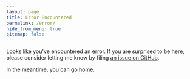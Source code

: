 ```yaml
---
layout: page
title: Error Encountered
permalink: /error/
hide_from_menu: true
sitemap: false
---
```


Looks like you've encountered an error. If you are surprised to be here, please consider letting me know by filing [an issue on GitHub](https://github.com/mide/mide.io/issues).

In the meantime, you can [go home](https://www.mide.io).

